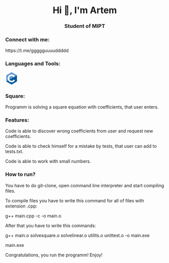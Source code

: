 <h1 align="center">Hi 👋, I'm Artem</h1>
<h3 align="center">Student of MIPT</h3>

<h3 align="left">Connect with me:</h3>
<p align="left">https://t.me/ggggguuuuddddd
</p>

<h3 align="left">Languages and Tools:</h3>
<p align="left"> <a href="https://www.cprogramming.com/" target="_blank" rel="noreferrer"> <img src="https://raw.githubusercontent.com/devicons/devicon/master/icons/c/c-original.svg" alt="c" width="40" height="40"/> </a> </p>

<h3 align="left">Square:</h3>
<p align="left">Programm is solving a square equation with coefficients, that user enters.</p>

<h3 align="left">Features:</h3>
<p align="left"> Code is able to discover wrong coefficients from user and request new coefficients.

<p align="left"> Code is able to check himself for a mistake by tests, that user can add to tests.txt.

<p align="left">Code is able to work with small numbers.</p>

<h3 align="left">How to run?</h3>
<p align="left"> You have to do git-clone, open command line interpreter and start compiling files.</p>

<p align="left"> To compile files you have to write this command for all of files with extension .cpp:</p>

<p align="left">g++ main.cpp -c -o main.o </p>

<p align="left"> After that you have to write this commands:</p>

<p align="left">g++ main.o solvesquare.o solvelinear.o utilits.o unittest.o -o main.exe</p>

<p align="left">main.exe</p>

<p align="left">Congratulations, you run the programm! Enjoy!</p>

